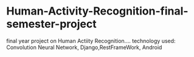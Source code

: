 # Human-Activity-Recognition-final-semester-project
final year project on Human Actiity Recognition.... technology used: Convolution Neural Network, Django,RestFrameWork, Android
